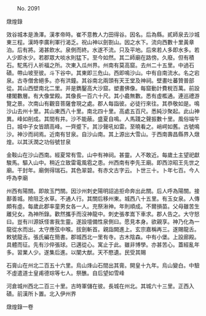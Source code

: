 ﻿　　No. 2091

燉煌錄

效谷城本是漁澤。漢孝帝時。崔不意教人力田得谷。因名。后為縣。貳師泉去沙城東三程。漢時李廣利軍行渴乏。祝山神以劍劄山。因之水下。流向西數十里黃章泊。后有將。渴甚飲水。泉側而終。水遂不流。只及平地。后來若人多即水多。若人少即水少。若郡眾大啖水則猛下。至今如然。其二師廟在路傍。久廢。但有積石。駝馬行人祈福之所。次東入瓜州界。州南有莫高窟。去州二十五里。中過石磧。帶山坡至彼。斗下谷中。其東即三危山。西即鳴沙山。中有自南流水。名之宕泉。古寺僧舍絕多。亦有洪鐘。其谷南北兩頭有天王堂及神祠。壁畫吐蕃贊普部從。其山西壁南北二里。并是鐫鑿高大沙窟。塑畫佛像。每窟動計費稅百萬。前設樓閣數層。有大像堂殿。其像長一百六十尺。其小龕無數。悉有虛檻通。連巡禮游覽之景。次南山有觀音菩薩會現之處。郡人每詣彼。必徒行來往。其恭敬如是。鳴沙山去州十里。其山東西八十里。南北四十里。高處五百尺。悉純沙聚起。此山神異。峰如削成。其間有井。沙不能蔽。盛夏自鳴。人馬踐之聲振數十里。風俗端午日。城中子女皆躋高峰。一齊蹙下。其沙聲吼如雷。至曉看之。峭崿如舊。古號鳴沙。神沙而祠焉。近南有甘泉。自沙山南。其上源出大雪山。于西南壽昌縣界入燉煌。以其沃潤之功俗號甘泉

金鞍山在沙山西南。經夏常有雪。山中有神祠。甚靈。人不敢近。每歲土主望祀獻駿馬。驅入山中。稍近立致雷電風雹之患。州西南有李先王廟。即西涼昭王先世之廟。干封年。廟側得瑞石。其色翠碧。有赤文古字云。卜世三十。卜年七百。今人呼為李廟

州西有陽關。即故玉門關。因沙州刺史陽明詔追拒命奔出此關。后人呼為陽關。接鄯善城。險阻乏水草。不通人行。其關后移州東。城西八十五里。有玉女泉。人傳頗有虛。每歲此郡率童男女各一人。充祭湫神。年則順成。不爾損苗。父母雖苦生離兒女。為神所錄。歡然攜手而沒神龍中。刺史張孝嵩下車求。郡人告之。大守怒曰。豈有川源妖怪害我生靈。遂設壇備性泉側曰。愿見本身。欲親享。神乃化為一龍從水而出。太守應弦中喉。拔劍斬首。親詣闕進上。玄宗嘉稱再三。遂賜龍舌。敕號龍舌。張氏編在簡書。郡城西北一里有寺。古木陰森。中有小堡。上設廊殿。具體而征。先有沙倅張球。已邁從心。寓止于此。雖非博學。亦甚苦心。蓋經亂年多。習業人少。遂集后進。以闡大猷。天不愍遺。民受其賜

石膏山在州北二百五十六里。烏山烽山石間出其膏。開皇十九年。烏山變白。中驗不虛遣道士皇甫德琮等七人。祭醮。自后望如雪峰

河倉城州西北二百三十里。古時軍儲在彼。長城在州北。其城六十三里。正西入磧。前漢所卜置。北入伊州界

燉煌錄一卷
